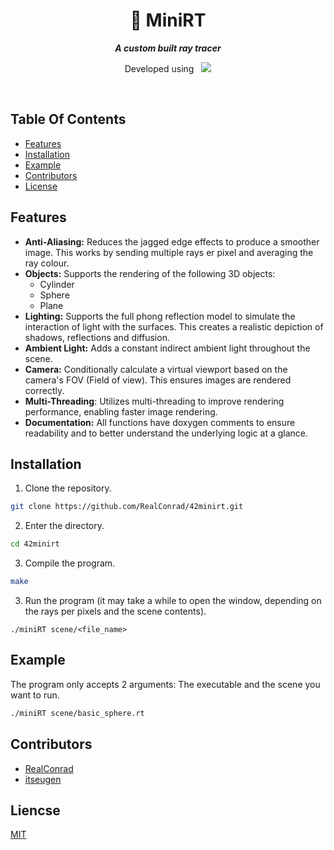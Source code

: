 <div align="center">
  <h1>
    📗 MiniRT
  </h1>
  <p>
    <b><i>A custom built ray tracer</i></b>
  </p>
  <p>
    Developed using&nbsp&nbsp
    <a href="https://skillicons.dev">
      <img src="https://skillicons.dev/icons?i=c,vscode" />
    </a>
  </p>
</div>

<br />

## Table Of Contents
- [Features](#features)
- [Installation](#installation)
- [Example](#example)
- [Contributors](#contributors)
- [License](#license)

## Features
- **Anti-Aliasing:** Reduces the jagged edge effects to produce a smoother image. This works by sending multiple rays er pixel and averaging the ray colour.
- **Objects:** Supports the rendering of the following 3D objects:
  - Cylinder
  - Sphere
  - Plane
- **Lighting:** Supports the full phong reflection model to simulate the interaction of light with the surfaces. This creates a realistic depiction of shadows, reflections and diffusion.
- **Ambient Light:** Adds a constant indirect ambient light throughout the scene.
- **Camera:** Conditionally calculate a virtual viewport based on the camera's FOV (Field of view). This ensures images are rendered correctly.
- **Multi-Threading**: Utilizes multi-threading to improve rendering performance, enabling faster image rendering.
- **Documentation:** All functions have doxygen comments to ensure readability and to better understand the underlying logic at a glance.

## Installation
1. Clone the repository.
```bash
git clone https://github.com/RealConrad/42minirt.git
```
2. Enter the directory.
```bash
cd 42minirt
```
3. Compile the program.
```bash
make
```
3. Run the program (it may take a while to open the window, depending on the rays per pixels and the scene contents).
```
./miniRT scene/<file_name>
```

## Example
The program only accepts 2 arguments: The executable and the scene you want to run.
```bash
./miniRT scene/basic_sphere.rt
```

## Contributors
- [RealConrad](https://github.com/RealConrad)
- [itseugen](https://github.com/itseugen)

## Liencse
[MIT](https://choosealicense.com/licenses/mit/)

